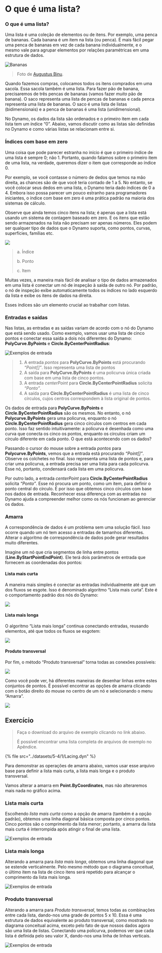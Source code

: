 # O que é uma lista?

### O que é uma lista?

Uma lista é uma coleção de elementos ou de itens. Por exemplo, uma penca de bananas. Cada banana é um item na lista (ou penca). É mais fácil pegar uma penca de bananas em vez de cada banana individualmente, e o mesmo vale para agrupar elementos por relações paramétricas em uma estrutura de dados.

![Bananas](../images/5-4/1/Bananas\_white\_background\_DS.jpg)

> Foto de [Augustus Binu](https://commons.wikimedia.org/wiki/File:Bananas\_white\_background\_DS.jpg?fastcci\_from=11404890\&c1=11404890\&d1=15\&s=200\&a=list).

Quando fazemos compras, colocamos todos os itens comprados em uma sacola. Essa sacola também é uma lista. Para fazer pão de banana, precisaremos de três pencas de bananas (vamos fazer _muito_ pão de banana). O saco representa uma lista de pencas de bananas e cada penca representa uma lista de bananas. O saco é uma lista de listas (bidimensionais) e a penca de bananas é uma lista (unidimensional).

No Dynamo, os dados da lista são ordenados e o primeiro item em cada lista tem um índice “0”. Abaixo, vamos discutir como as listas são definidas no Dynamo e como várias listas se relacionam entre si.

### Índices com base em zero

Uma coisa que pode parecer estranha no início é que o primeiro índice de uma lista é sempre 0; não 1. Portanto, quando falamos sobre o primeiro item de uma lista, na verdade, queremos dizer o item que corresponde ao índice 0.

Por exemplo, se você contasse o número de dedos que temos na mão direita, as chances são de que você teria contado de 1 a 5. No entanto, se você colocar seus dedos em uma lista, o Dynamo teria dado índices de 0 a 4. Embora isso possa parecer um pouco estranho para programadores iniciantes, o índice com base em zero é uma prática padrão na maioria dos sistemas de cálculo.

Observe que ainda temos cinco itens na lista; é apenas que a lista está usando um sistema de contagem baseado em zero. E os itens que estão sendo armazenados na lista não precisam ser apenas números. Eles podem ser qualquer tipo de dados que o Dynamo suporta, como pontos, curvas, superfícies, famílias etc.

![](../images/5-4/1/what'salist-zerobasedindices.jpg)

> a. Índice
>
> b. Ponto
>
> c. Item

Muitas vezes, a maneira mais fácil de analisar o tipo de dados armazenados em uma lista é conectar um nó de inspeção à saída de outro nó. Por padrão, o nó de inspeção exibe automaticamente todos os índices no lado esquerdo da lista e exibe os itens de dados na direita.

Esses índices são um elemento crucial ao trabalhar com listas.

### Entradas e saídas

Nas listas, as entradas e as saídas variam de acordo com o nó do Dynamo que está sendo usado. Como exemplo, vamos usar uma lista de cinco pontos e conectar essa saída a dois nós diferentes do Dynamo: **PolyCurve.ByPoints** e **Circle.ByCenterPointRadius**:

![Exemplos de entrada](../images/5-4/1/what'salist-inputsandoutputs.jpg)

> 1. A entrada _pontos_ para **PolyCurve.ByPoints** está procurando _“Point[]”_. Isso representa uma lista de pontos
> 2. A saída para **PolyCurve.ByPoints** é uma policurva única criada com base em uma lista de cinco pontos.
> 3. A entrada _centerPoint_ para **Circle.ByCenterPointRadius** solicita _“Ponto”_.
> 4. A saída para **Circle.ByCenterPointRadius** é uma lista de cinco círculos, cujos centros correspondem à lista original de pontos.

Os dados de entrada para **PolyCurve.ByPoints** e **Circle.ByCenterPointRadius** são os mesmos. No entanto, o nó **Polycurve.ByPoints** gera uma policurva, enquanto o nó **Circle.ByCenterPointRadius** gera cinco círculos com centros em cada ponto. Isso faz sentido intuitivamente: a policurva é desenhada como uma curva que conecta os cinco os pontos, enquanto os círculos criam um círculo diferente em cada ponto. O que está acontecendo com os dados?

Passando o cursor do mouse sobre a entrada _pontos_ para **Polycurve.ByPoints**, vemos que a entrada está procurando _“Point[]”_. Observe os colchetes no final. Isso representa uma lista de pontos e, para criar uma policurva, a entrada precisa ser uma lista para cada policurva. Esse nó, portanto, condensará cada lista em uma policurva.

Por outro lado, a entrada _centerPoint_ para **Circle.ByCenterPointRadius** solicita _“Ponto”_. Esse nó procura um ponto, como um item, para definir o ponto central do círculo. É por isso que obtemos cinco círculos com base nos dados de entrada. Reconhecer essa diferença com as entradas no Dynamo ajuda a compreender melhor como os nós funcionam ao gerenciar os dados.

### Amarra

A correspondência de dados é um problema sem uma solução fácil. Isso ocorre quando um nó tem acesso a entradas de tamanhos diferentes. Alterar o algoritmo de correspondência de dados pode gerar resultados muito diferentes.

Imagine um nó que cria segmentos de linha entre pontos (**Line.ByStartPointEndPoint**). Ele terá dois parâmetros de entrada que fornecem as coordenadas dos pontos:

#### Lista mais curta

A maneira mais simples é conectar as entradas individualmente até que um dos fluxos se esgote. Isso é denominado algoritmo “Lista mais curta”. Este é o comportamento padrão dos nós do Dynamo:

![](../images/5-4/1/what'salist-lacing-shortest.jpg)

#### Lista mais longa

O algoritmo “Lista mais longa” continua conectando entradas, reusando elementos, até que todos os fluxos se esgotem:

![](../images/5-4/1/what'salist-lacing-longest.jpg)

#### Produto transversal

Por fim, o método “Produto transversal” torna todas as conexões possíveis:

![](../images/5-4/1/what'salist-lacing-cross.jpg)

Como você pode ver, há diferentes maneiras de desenhar linhas entre estes conjuntos de pontos. É possível encontrar as opções de amarra clicando com o botão direito do mouse no centro de um nó e selecionando o menu “Amarra”.

![](../images/5-4/1/what'salist-rightclicklacingopt.jpg)

## Exercício

> Faça o download do arquivo de exemplo clicando no link abaixo.
>
> É possível encontrar uma lista completa de arquivos de exemplo no Apêndice.

{% file src="../datasets/5-4/1/Lacing.dyn" %}

Para demonstrar as operações de amarra abaixo, vamos usar esse arquivo base para definir a lista mais curta, a lista mais longa e o produto transversal.

Vamos alterar a amarra em **Point.ByCoordinates**, mas não alteraremos mais nada no gráfico acima.

### Lista mais curta

Escolhendo _lista mais curta_ como a opção de amarra (também é a opção padrão), obtemos uma linha diagonal básica composta por cinco pontos. Cinco pontos são o comprimento da lista menor; portanto, a amarra da lista mais curta é interrompida após atingir o final de uma lista.

![Exemplos de entrada](../images/5-4/1/what'salist-lacingexercise01.jpg)

### **Lista mais longa**

Alterando a amarra para _lista mais longa_, obtemos uma linha diagonal que se estende verticalmente. Pelo mesmo método que o diagrama conceitual, o último item na lista de cinco itens será repetido para alcançar o comprimento da lista mais longa.

![Exemplos de entrada](../images/5-4/1/what'salist-lacingexercise02.jpg)

### **Produto transversal**

Alterando a amarra para _Produto transversal_, temos todas as combinações entre cada lista, dando-nos uma grade de pontos 5 x 10. Essa é uma estrutura de dados equivalente ao produto transversal, como mostrado no diagrama conceitual acima, exceto pelo fato de que nossos dados agora são uma lista de listas. Conectando uma policurva, podemos ver que cada lista é definida pelo seu valor X, dando-nos uma linha de linhas verticais.

![Exemplos de entrada](../images/5-4/1/what'salist-lacingexercise03.jpg)
